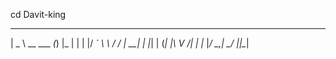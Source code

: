 cd Davit-king


____              _ _
|  _ \  __ ___   _(_) |_
| | | |/ _` \ \ / / | __|
| |_| | (_| |\ V /| | |_
|____/ \__,_| \_/ |_|\__|
